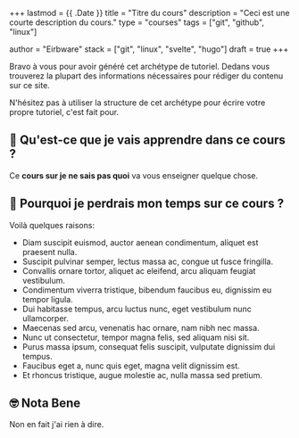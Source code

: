 +++
lastmod = {{ .Date }}
title = "Titre du cours"
description = "Ceci est une courte description du cours."
type = "courses"
tags = ["git", "github", "linux"]

author = "Eirbware"
stack = ["git", "linux", "svelte", "hugo"]
draft = true
+++

Bravo à vous pour avoir généré cet archétype de tutoriel. Dedans vous trouverez
la plupart des informations nécessaires pour rédiger du contenu sur ce site.

N'hésitez pas à utiliser la structure de cet archétype pour écrire votre propre
tutoriel, c'est fait pour.

## 🤔 Qu'est-ce que je vais apprendre dans ce cours ?

Ce **cours sur je ne sais pas quoi** va vous enseigner quelque chose.

## 🚨 Pourquoi je perdrais mon temps sur ce cours ?

Voilà quelques raisons:

- Diam suscipit euismod, auctor aenean condimentum, aliquet est praesent nulla.
- Suscipit pulvinar semper, lectus massa ac, congue ut fusce fringilla.
- Convallis ornare tortor, aliquet ac eleifend, arcu aliquam feugiat
vestibulum.
- Condimentum viverra tristique, bibendum faucibus eu, dignissim eu tempor
ligula.
- Dui habitasse tempus, arcu luctus nunc, eget vestibulum nunc ullamcorper.
- Maecenas sed arcu, venenatis hac ornare, nam nibh nec massa.
- Nunc ut consectetur, tempor magna felis, sed aliquam nisi sit.
- Purus massa ipsum, consequat felis suscipit, vulputate dignissim dui tempus.
- Faucibus eget a, nunc quis eget, magna velit dignissim est.
- Et rhoncus tristique, augue molestie ac, nulla massa sed pretium.

## 🤓 Nota Bene

Non en fait j'ai rien à dire.
